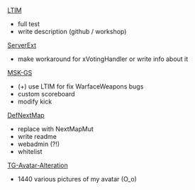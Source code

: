 [LTIM](https://github.com/GenZmeY/KF2-LightTIM)
- full test
- write description (github / workshop)

[ServerExt](https://github.com/GenZmeY/KF2-Server-Extension)
- make workaround for xVotingHandler or write info about it

[MSK-GS](https://github.com/GenZmeY/KF2-MSK-GS)
- (+) use LTIM for fix WarfaceWeapons bugs
- custom scoreboard
- modify kick 

[DefNextMap](https://github.com/GenZmeY/KF2-DefNextMap)
- replace with NextMapMut
- write readme
- webadmin (?!)
- whitelist

[TG-Avatar-Alteration](https://github.com/GenZmeY/TG-Avatar-Alteration)
- 1440 various pictures of my avatar (O_o)

